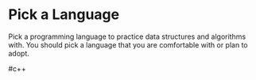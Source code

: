 # Pick a Language

Pick a programming language to practice data structures and algorithms with. You should pick a language that you are comfortable with or plan to adopt.

#c++
